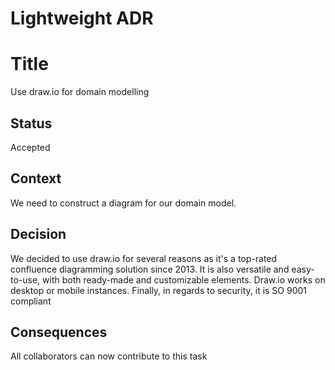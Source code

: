 # Lightweight ADR

# Title
Use draw.io for domain modelling

## Status

Accepted

## Context

We need to construct a diagram for our domain model. 

## Decision

We decided to use draw.io for several reasons as it's a top-rated confluence diagramming solution since 2013. It is also versatile and easy-to-use, with both ready-made and customizable elements. Draw.io works on desktop or mobile instances. Finally, in regards to security, it is SO 9001 compliant

## Consequences

All collaborators can now contribute to this task
